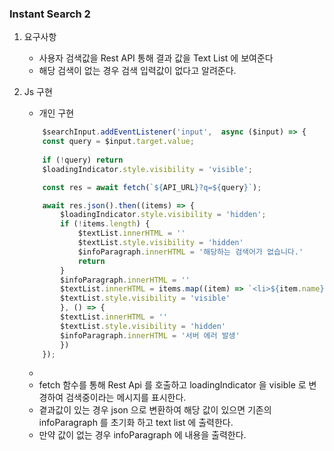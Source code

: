 ### Instant Search 2
1. 요구사항
    - 사용자 검색값을 Rest API 통해 결과 값을 Text List 에 보여준다 
    - 해당 검색이 없는 경우 검색 입력값이 없다고 알려준다.
   
2. Js 구현
    - 개인 구현 
    ```js
        $searchInput.addEventListener('input',  async ($input) => {
        const query = $input.target.value;
        
        if (!query) return
        $loadingIndicator.style.visibility = 'visible';
    
        const res = await fetch(`${API_URL}?q=${query}`);
    
        await res.json().then((items) => {
            $loadingIndicator.style.visibility = 'hidden';
            if (!items.length) {
                $textList.innerHTML = ''
                $textList.style.visibility = 'hidden'
                $infoParagraph.innerHTML = '해당하는 검색어가 없습니다.'
                return
            }
            $infoParagraph.innerHTML = ''
            $textList.innerHTML = items.map((item) => `<li>${item.name}</li>`).join('')
            $textList.style.visibility = 'visible'
            }, () => {
            $textList.innerHTML = ''
            $textList.style.visibility = 'hidden'
            $infoParagraph.innerHTML = '서버 에러 발생'
            })
        });
    ```
   - 
   - fetch 함수를 통해 Rest Api 를 호출하고 loadingIndicator 을 visible 로 변경하여 검색중이라는 메시지를 표시한다.
   - 곁과값이 있는 경우 json 으로 변환하여 해당 값이 있으면 기존의 infoParagraph 를 초기화 하고 text list 에 출력한다.
   - 만약 값이 없는 경우 infoParagraph 에 내용을 출력한다.
